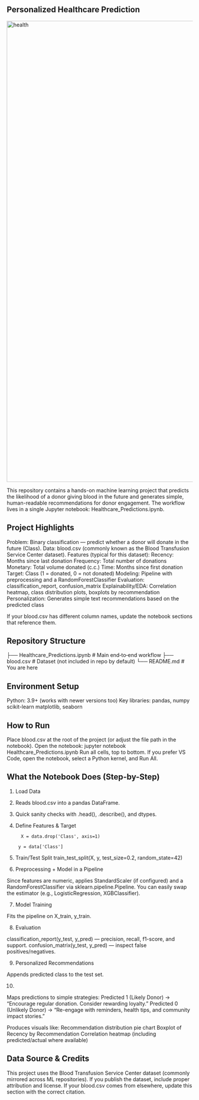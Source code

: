 ## Personalized Healthcare Prediction 

<img width="2048" height="1249" alt="health" src="https://github.com/user-attachments/assets/17476669-0107-49b7-a356-9ca38c8d478a" />



 
This repository contains a hands-on machine learning project that predicts the likelihood of a donor giving blood in the future and generates simple, human-readable recommendations for donor engagement. The workflow lives in a single Jupyter notebook: Healthcare_Predictions.ipynb.
 
## Project Highlights

Problem: Binary classification — predict whether a donor will donate in the future (Class).
Data: blood.csv (commonly known as the Blood Transfusion Service Center dataset).
Features (typical for this dataset):
Recency: Months since last donation
Frequency: Total number of donations
Monetary: Total volume donated (c.c.)
Time: Months since first donation
Target: Class (1 = donated, 0 = not donated)
Modeling: Pipeline with preprocessing and a RandomForestClassifier
Evaluation: classification_report, confusion_matrix
Explainability/EDA: Correlation heatmap, class distribution plots, boxplots by recommendation
Personalization: Generates simple text recommendations based on the predicted class

 If your blood.csv has different column names, update the notebook sections that reference them.

## Repository Structure 
├── Healthcare_Predictions.ipynb          # Main end‑to‑end workflow
├── blood.csv                             # Dataset (not included in repo by default)
└── README.md                             # You are here


## Environment Setup

Python: 3.9+ (works with newer versions too)
Key libraries:
pandas, numpy
scikit-learn
matplotlib, seaborn


## How to Run

Place blood.csv at the root of the project (or adjust the file path in the notebook).
Open the notebook:
jupyter notebook Healthcare_Predictions.ipynb
Run all cells, top to bottom.
If you prefer VS Code, open the notebook, select a Python kernel, and Run All.

## What the Notebook Does (Step-by-Step)

1. Load Data

2. Reads blood.csv into a pandas DataFrame.

3. Quick sanity checks with .head(), .describe(), and dtypes.

4. Define Features & Target

         X = data.drop('Class', axis=1)

        y = data['Class']

5. Train/Test Split
                      train_test_split(X, y, test_size=0.2, random_state=42)

6. Preprocessing + Model in a Pipeline

Since features are numeric, applies StandardScaler (if configured) and a RandomForestClassifier via sklearn.pipeline.Pipeline.
You can easily swap the estimator (e.g., LogisticRegression, XGBClassifier).

7. Model Training

Fits the pipeline on X_train, y_train.

8. Evaluation

classification_report(y_test, y_pred) — precision, recall, f1-score, and support.
confusion_matrix(y_test, y_pred) — inspect false positives/negatives.

9. Personalized Recommendations

Appends predicted class to the test set.

10. 
  Maps predictions to simple strategies:
Predicted 1 (Likely Donor) → “Encourage regular donation. Consider rewarding loyalty.”
Predicted 0 (Unlikely Donor) → “Re-engage with reminders, health tips, and community impact stories.”

 Produces visuals like:
Recommendation distribution pie chart
Boxplot of Recency by Recommendation
Correlation heatmap (including predicted/actual where available)


## Data Source & Credits

This project uses the Blood Transfusion Service Center dataset (commonly mirrored across ML repositories). If you publish the dataset, include proper attribution and license. If your blood.csv comes from elsewhere, update this section with the correct citation.

